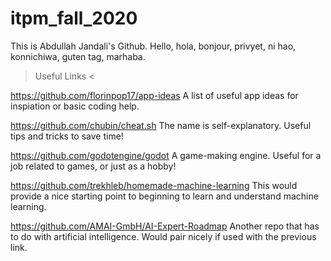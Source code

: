 # itpm_fall_2020

This is Abdullah Jandali's Github. Hello, hola, bonjour, privyet, ni hao, konnichiwa, guten tag, marhaba.

> Useful Links <

https://github.com/florinpop17/app-ideas
A list of useful app ideas for inspiation or basic coding help.

https://github.com/chubin/cheat.sh
The name is self-explanatory. Useful tips and tricks to save time!

https://github.com/godotengine/godot
A game-making engine. Useful for a job related to games, or just as a hobby!

https://github.com/trekhleb/homemade-machine-learning
This would provide a nice starting point to beginning to learn and understand machine learning.

https://github.com/AMAI-GmbH/AI-Expert-Roadmap
Another repo that has to do with artificial intelligence. Would pair nicely if used with the previous link.
